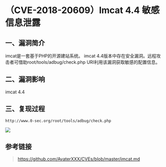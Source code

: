 （CVE-2018-20609）Imcat 4.4 敏感信息泄露
========================================

一、漏洞简介
------------

imcat是一套基于PHP的开源建站系统。 imcat
4.4版本中存在安全漏洞。远程攻击者可借助root/tools/adbug/check.php
URI利用该漏洞获取敏感的配置信息。

二、漏洞影响
------------

imcat 4.4

三、复现过程
------------

    http://www.0-sec.org/root/tools/adbug/check.php

![](/Users/aresx/Documents/VulWiki/.resource/(CVE-2018-20609)Imcat4.4敏感信息泄露/media/rId24.png)

参考链接
--------

> <https://github.com/AvaterXXX/CVEs/blob/master/imcat.md>
